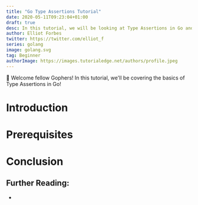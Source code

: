 ```yaml
---
title: "Go Type Assertions Tutorial"
date: 2020-05-11T09:23:04+01:00
draft: true
desc: In this tutorial, we will be looking at Type Assertions in Go and some of the common use cases for Type Assertions!
author: Elliot Forbes
twitter: https://twitter.com/elliot_f
series: golang
image: golang.svg
tag: Beginner
authorImage: https://images.tutorialedge.net/authors/profile.jpeg
---
```


👋 Welcome fellow Gophers! In this tutorial, we'll be covering the basics of Type Assertions in Go!


# Introduction

# Prerequisites

# Conclusion

## Further Reading:

* []()